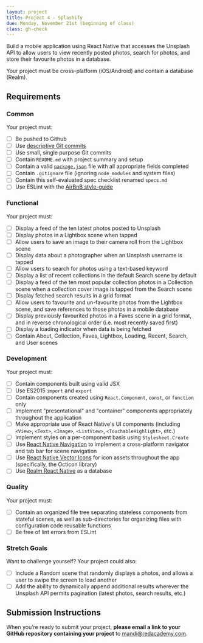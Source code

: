 ```yaml
---
layout: project
title: Project 4 - Splashify
due: Monday, November 21st (beginning of class)
class: gh-check
---
```


Build a mobile application using React Native that accesses the Unsplash API to allow users to view recently posted photos, search for photos, and store their favourite photos in a database.

Your project must be cross-platform (iOS/Android) and contain a database (Realm).

## Requirements

### Common

Your project must:

- [ ] Be pushed to Github 
- [ ] Use [descriptive Git commits](http://chris.beams.io/posts/git-commit/)
- [ ] Use small, single purpose Git commits
- [ ] Contain `README.md` with project summary and setup
- [ ] Contain a valid [`package.json`](http://browsenpm.org/package.json) file with all appropriate fields completed
- [ ] Contain `.gitignore` file (ignoring `node_modules` and system files)
- [ ] Contain this self-evaluated spec checklist renamed `specs.md`
- [ ] Use ESLint with the [AirBnB style-guide](https://github.com/airbnb/javascript)

### Functional

Your project must:

- [ ] Display a feed of the ten latest photos posted to Unsplash
- [ ] Display photos in a Lightbox scene when tapped
- [ ] Allow users to save an image to their camera roll from the Lightbox scene
- [ ] Display data about a photographer when an Unsplash username is tapped
- [ ] Allow users to search for photos using a text-based keyword
- [ ] Display a list of recent collections in the default Search scene by default
- [ ] Display a feed of the ten most popular collection photos in a Collection scene when a collection cover image is tapped from the Search scene
- [ ] Display fetched search results in a grid format
- [ ] Allow users to favourite and un-favourite photos from the Lightbox scene, and save references to those photos in a mobile database
- [ ] Display previously favourited photos in a Faves scene in a grid format, and in reverse chronological order (i.e. most recently saved first)
- [ ] Display a loading indicator when data is being fetched
- [ ] Contain About, Collection, Faves, Lightbox, Loading, Recent, Search, and User scenes 

### Development

Your project must:

- [ ] Contain components built using valid JSX
- [ ] Use ES2015 `import` and `export`
- [ ] Contain components created using `React.Component`, `const`, or `function` only
- [ ] Implement "presentational" and "container" components appropriately throughout the application
- [ ] Make appropriate use of React Native's UI components (including `<View>`, `<Text>`, `<Image>`, `<ListView>`, `<TouchableHighlight>`, etc.)
- [ ] Implement styles on a per-component basis using `Stylesheet.Create`
- [ ] Use [React Native Navigation](https://github.com/wix/react-native-navigation) to implement a cross-platform navigator and tab bar for scene navigation
- [ ] Use [React Native Vector Icons](https://github.com/oblador/react-native-vector-icons) for icon assets throughout the app (specifically, the Octicon library)
- [ ] Use [Realm React Native](https://realm.io/docs/react-native/latest/) as a database

### Quality

Your project must:

- [ ] Contain an organized file tree separating stateless components from stateful scenes, as well as sub-directories for organizing files with configuration code reusable functions
- [ ] Be free of lint errors from ESLint

### Stretch Goals

Want to challenge yourself? Your project could also:

- [ ] Include a Random scene that randomly displays a photos, and allows a user to swipe the screen to load another
- [ ] Add the ability to dynamically append additional results wherever the Unsplash API permits pagination (latest photos, search results, etc.)

## Submission Instructions

When you’re ready to submit your project, **please email a link to your GitHub repository containing your project** to mandi@redacademy.com.
